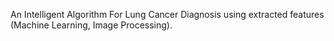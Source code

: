 An Intelligent Algorithm For Lung Cancer Diagnosis using extracted features (Machine Learning, Image Processing).
